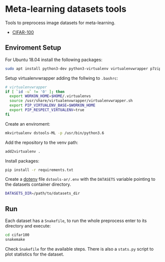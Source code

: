# Meta-learning datasets tools

Tools to preprocess image datasets for meta-learning.

* [CIFAR-100](https://www.cs.toronto.edu/~kriz/cifar.html)


## Enviroment Setup

For Ubuntu 18.04 install the following packages:

```bash
sudo apt install python3-dev python3-virtualenv virtualenvwrapper p7zip-full p7zip-rar
```

Setup virtualenvwrapper adding the follwing to `.bashrc`:

```bash
# virtualenvwrapper
if [ `id -u` != '0' ]; then
  export WORKON_HOME=$HOME/.virtualenvs
  source /usr/share/virtualenvwrapper/virtualenvwrapper.sh
  export PIP_VIRTUALENV_BASE=$WORKON_HOME
  export PIP_RESPECT_VIRTUALENV=true
fi
```

Create an enviroment:

```bash
mkvirtualenv dstools-ML -p /usr/bin/python3.6
```

Add the repository to the venv path:
```bash
add2virtualenv .
```

Install packages:
```bash
pip install -r requirements.txt
```

Create a [dotenv](https://pypi.org/project/python-dotenv/) file `dstools-ar/.env` with the `DATASETS` variable pointing to the datasets container directory.

```bash
DATASETS_DIR=/path/to/datasets_dir
```


## Run

Each dataset has a `Snakefile`, to run the whole preprocess enter 
to its directory and execute:

```bash
cd cifar100
snakemake
```

Check `Snakefile` for the available steps. There is also a `stats.py` script to plot statistics for the dataset.
